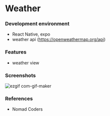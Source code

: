 # Weather

### Development environment
- React Native, expo
- weather api (https://openweathermap.org/api)

### Features
- weather view

### Screenshots

![ezgif com-gif-maker](https://user-images.githubusercontent.com/33794732/75171543-1eec2400-576f-11ea-8abb-85b6b2c613de.gif)

### References
- Nomad Coders
